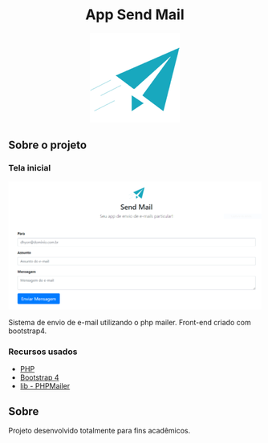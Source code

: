 <h1 align="center">App Send Mail</h1>

<p align="center">
  <a href="https://github.com/othneildrew/Best-README-Template">
    <img src="logo.png" alt="Logo App Send Mail" width="180" height="180">
  </a>
</p>

<!-- Telas -->
## Sobre o projeto
### Tela inicial
<p align="center">
    <img src="tela_home.PNG" alt="Tela Home">
</p>

Sistema de envio de e-mail utilizando o php mailer. Front-end criado com bootstrap4.

### Recursos usados

* [PHP](https://www.php.net/)
* [Bootstrap 4](https://getbootstrap.com/)
* [lib - PHPMailer](https://github.com/PHPMailer/PHPMailer)
## Sobre

Projeto desenvolvido totalmente para fins acadêmicos.
